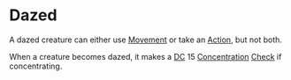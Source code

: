 # Dazed

A dazed creature can either use [Movement](../Combat/Movement.md) or take an [Action](../Core%20Procedures/Action.md), but not both.

When a creature becomes dazed, it makes a [DC](../Core%20Procedures/DC.md) 15 [Concentration](../../Magic/Spells/Concentration.md) [Check](../Core%20Procedures/Check.md) if concentrating.

